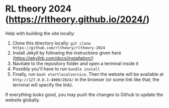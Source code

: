 # RL theory 2024 (https://rltheory.github.io/2024/)

Help with building the site locally:
1. Clone this directory locally: `git clone https://github.com/rltheory/rltheory-2024`
2. Install Jekyll by following the instructions given here (https://jekyllrb.com/docs/installation/)
3. Navitate to the repository folder and open a terminal inside it
4. Possibly you'll have to run `bundle install`
5. Finally, run `bash startlocalservice`.
Then the website will be available at `http://127.0.0.1:4000/2024/` in the browser (or some link like that; the terminal will specify the link). 

If everything looks good, you may push the changes to Github to update the website globally.
